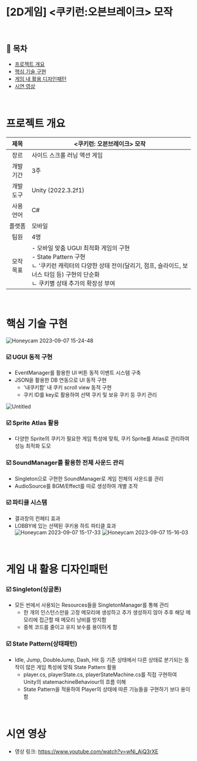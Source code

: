 # [2D게임] <쿠키런:오븐브레이크> 모작
</br>

## :memo: 목차

- [프로젝트 개요](#프로젝트-개요)
- [핵심 기술 구현](#핵심-기술-구현)
- [게임 내 활용 디자인패턴](#게임-내-활용-디자인패턴)
- [시연 영상](#시연-영상)

</br>

# 프로젝트 개요

|제목|<쿠키런: 오븐브레이크> 모작|
|:------:|---|
|장르|사이드 스크롤 러닝 액션 게임|
|개발 기간|3주|
|개발 도구|Unity (2022.3.2f1)|
|사용 언어|C#|
|플랫폼|모바일|
|팀원|4명|
|모작 목표| - 모바일 맞춤 UGUI 최적화 게임의 구현 <br> - State Pattern 구현 <br> ㄴ '쿠키런 캐릭터의 다양한 상태 전이(달리기, 점프, 슬라이드, 보너스 타임 등) 구현의 단순화 <br> ㄴ 쿠키별 상태 추가의 확장성 부여

</br>

# 핵심 기술 구현

![Honeycam 2023-09-07 15-24-48](https://github.com/eun457/Team_CookieRun2D/assets/140386045/8ba1dc78-3158-4e0b-9ee1-042c93eebdef)
### :ballot_box_with_check: UGUI 동적 구현
* EventManager를 활용한 UI 버튼 동적 이벤트 시스템 구축
* JSON을 활용한 DB 연동으로 UI 동적 구현
  - '내쿠키함' 내 쿠키 scroll view 동적 구현
  - 쿠키 ID를 key로 활용하여 선택 쿠키 및 보유 쿠키 등 쿠키 관리

![Untitled](https://github.com/eun457/Team_CookieRun2D/assets/140386045/26f15a3a-fd11-42e5-b256-7707046cae54)

### :ballot_box_with_check: Sprite Atlas 활용
* 다양한 Sprite의 쿠키가 필요한 게임 특성에 맞춰, 쿠키 Sprite를 Atlas로 관리하여 성능 최적화 도모
  
### :ballot_box_with_check: SoundManager를 활용한 전체 사운드 관리
* Singleton으로 구현한 SoundManager로 게임 전체의 사운드를 관리
* AudioSource를 BGM/Effect를 따로 생성하여 개별 조작
  
### :ballot_box_with_check: 파티클 시스템
* 결과창의 컨페티 효과
* LOBBY에 있는 선택된 쿠키용 하트 파티클 효과
![Honeycam 2023-09-07 15-17-33](https://github.com/eun457/Team_CookieRun2D/assets/140386045/56528dd1-35ce-4004-8e98-0d5c13cab0b8)
![Honeycam 2023-09-07 15-16-03](https://github.com/eun457/Team_CookieRun2D/assets/140386045/ab8cc65d-75e9-4601-9735-0d50ff6d2ca8)


</br>

# 게임 내 활용 디자인패턴
### :ballot_box_with_check: Singleton(싱글톤)
- 모든 씬에서 사용되는 Resources들을 SingletonManager를 통해 관리
  - 한 개의 인스턴스만을 고정 메모리에 생성하고 추가 생성하지 않아 추후 해당 메모리에 접근할 때 메모리 낭비를 방지함
  - 중복 코드를 줄이고 유지 보수를 용이하게 함

### :ballot_box_with_check: State Pattern(상태패턴)
- Idle, Jump, DoubleJump, Dash, Hit 등 기존 상태에서 다른 상태로 분기되는 동작이 많은 게임 특성에 맞춰 State Pattern 활용
  - player.cs, playerState.cs, playerStateMachine.cs를 직접 구현하여 Unity의 statemachineBehaviour의 흐름 이해
  - State Pattern을 적용하여 Player의 상태에 따른 기능들을 구현하기 보다 용이함


</br>

# 시연 영상
- 영상 링크: https://www.youtube.com/watch?v=wNj_AiQ3rXE
